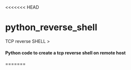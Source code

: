 <<<<<<< HEAD
# python_reverse_shell
TCP reverse SHELL >

#### Python code to create a tcp reverse shell on remote host
=======

